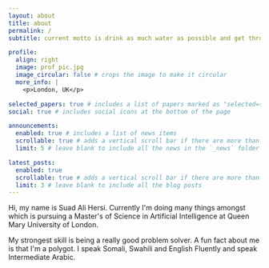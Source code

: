 ```yaml
---
layout: about
title: about
permalink: /
subtitle: current motto is drink as much water as possible and get through the day.

profile:
  align: right
  image: prof_pic.jpg
  image_circular: false # crops the image to make it circular
  more_info: |
    <p>London, UK</p>

selected_papers: true # includes a list of papers marked as "selected={true}"
social: true # includes social icons at the bottom of the page

announcements:
  enabled: true # includes a list of news items
  scrollable: true # adds a vertical scroll bar if there are more than 3 news items
  limit: 5 # leave blank to include all the news in the `_news` folder

latest_posts:
  enabled: true
  scrollable: true # adds a vertical scroll bar if there are more than 3 new posts items
  limit: 3 # leave blank to include all the blog posts
---
```


Hi, my name is Suad Ali Hersi. Currently I'm doing many things amongst which is pursuing a Master's of Science in Artificial Intelligence at Queen Mary University of London.

My strongest skill is being a really good problem solver.
A fun fact about me is that I'm a polygot. I speak Somali, Swahili and English Fluently and speak Intermediate Arabic.
